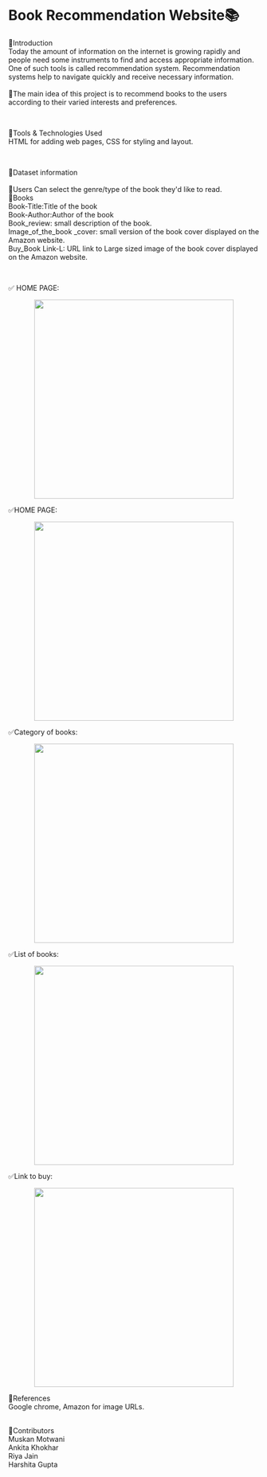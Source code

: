 # Book Recommendation Website📚 <br /> 
🔲Introduction    <br />
   Today the amount of information on the internet is growing rapidly and people need some instruments to find and access appropriate information. One of such tools is    called recommendation system. Recommendation systems help to navigate quickly and receive necessary information. <br />                        
📌The main idea of this project is to recommend books to the users according to their varied interests and preferences.             

<br />

🔲Tools & Technologies Used <br />
  HTML for adding web pages, CSS for styling and layout.

<br />
                                                                                                                                                                       
                                                                                                                                                                       
🔲Dataset information  <br />                                                                                                                                     
   📌Users
     Can select the genre/type of the book they'd like to read. <br />
   📌Books<br>
     Book-Title:Title of the book<br>
     Book-Author:Author of the book<br>
     Book_review: small description of the book.<br>
     Image_of_the_book _cover: small version of the book cover displayed on the Amazon website.<br>
     Buy_Book Link-L: URL link to Large sized image of the book cover displayed on the Amazon website.

 <br /> 
 
  ✅ HOME PAGE: 
 <p align="center">
<img src="https://user-images.githubusercontent.com/116656940/211190148-0fdf3763-4c29-474b-b4a2-bd5bbb46d3c1.jpeg" height="400">
 </p>
 

   ✅HOME PAGE:
     <p align="center">
<img src="https://user-images.githubusercontent.com/116656940/211190204-b8c325e2-f46e-490a-97c2-66eeec75a21b.jpeg" height="400">
  </p>
  
  
   ✅Category of books: 
  <p align="center"> 
<img src="https://user-images.githubusercontent.com/116656940/211190319-545b15dc-f336-4677-9664-1a7589f01ed5.jpeg" height="400">
 </p>
       
   ✅List of books:     
   <p align="center"> 
<img src="https://user-images.githubusercontent.com/116656940/211190466-0d385138-69c3-4a99-8b51-6584692ce6cd.jpeg" height="400">
  </p>
  
   ✅Link to buy:  
  <p align="center">
<img src="https://user-images.githubusercontent.com/116656940/211190475-62db8eba-7393-48eb-bc9e-6bea3df10356.jpeg" height="400">

 </p>


🔲References    <br />
  Google chrome, Amazon for image URLs.


<br />                                                                                                                                                                           
🔲Contributors<br>
  Muskan Motwani   <br />
  Ankita Khokhar   <br />
  Riya Jain       <br />
  Harshita Gupta      <br />








